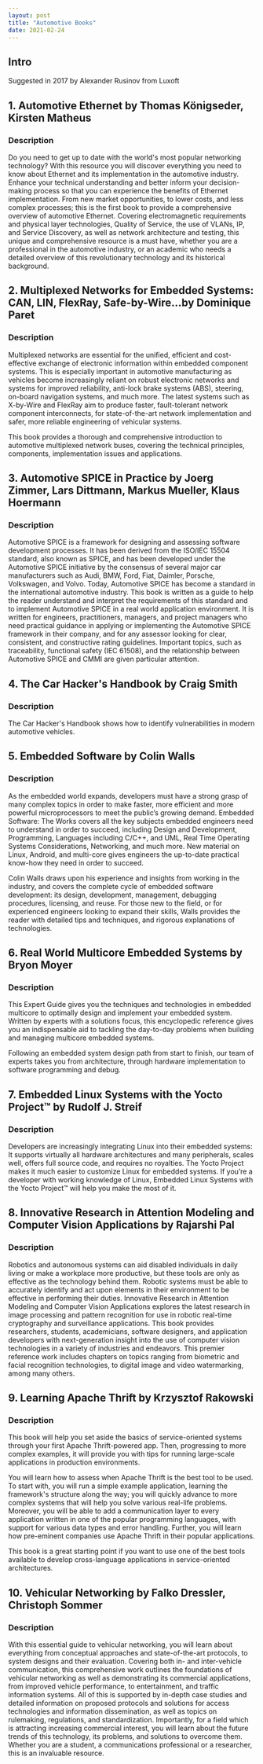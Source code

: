 ```yaml
---
layout: post
title: "Automotive Books"
date: 2021-02-24
---
```


## Intro

Suggested in 2017 by Alexander Rusinov from Luxoft

## 1. Automotive Ethernet by Thomas Königseder, Kirsten Matheus

### Description

Do you need to get up to date with the world's most popular networking technology? With this resource you will discover everything you need to know about Ethernet and its implementation in the automotive industry. Enhance your technical understanding and better inform your decision-making process so that you can experience the benefits of Ethernet implementation. From new market opportunities, to lower costs, and less complex processes; this is the first book to provide a comprehensive overview of automotive Ethernet. Covering electromagnetic requirements and physical layer technologies, Quality of Service, the use of VLANs, IP, and Service Discovery, as well as network architecture and testing, this unique and comprehensive resource is a must have, whether you are a professional in the automotive industry, or an academic who needs a detailed overview of this revolutionary technology and its historical background.

## 2. Multiplexed Networks for Embedded Systems: CAN, LIN, FlexRay, Safe-by-Wire...by Dominique Paret

### Description

Multiplexed networks are essential for the unified, efficient and cost-effective exchange of electronic information within embedded component systems. This is especially important in automotive manufacturing as vehicles become increasingly reliant on robust electronic networks and systems for improved reliability, anti-lock brake systems (ABS), steering, on-board navigation systems, and much more. The latest systems such as X-by-Wire and FlexRay aim to produce faster, fault-tolerant network component interconnects, for state-of-the-art network implementation and safer, more reliable engineering of vehicular systems.

This book provides a thorough and comprehensive introduction to automotive multiplexed network buses, covering the technical principles, components, implementation issues and applications.

## 3. Automotive SPICE in Practice by Joerg Zimmer, Lars Dittmann, Markus Mueller, Klaus Hoermann

### Description

Automotive SPICE is a framework for designing and assessing software development processes. It has been derived from the ISO/IEC 15504 standard, also known as SPICE, and has been developed under the Automotive SPICE initiative by the consensus of several major car manufacturers such as Audi, BMW, Ford, Fiat, Daimler, Porsche, Volkswagen, and Volvo. Today, Automotive SPICE has become a standard in the international automotive industry.
This book is written as a guide to help the reader understand and interpret the requirements of this standard and to implement Automotive SPICE in a real world application environment. It is written for engineers, practitioners, managers, and project managers who need practical guidance in applying or implementing the Automotive SPICE framework in their company, and for any assessor looking for clear, consistent, and constructive rating guidelines. Important topics, such as traceability, functional safety (IEC 61508), and the relationship between Automotive SPICE and CMMI are given particular attention.

## 4. The Car Hacker's Handbook by Craig Smith

### Description

The Car Hacker's Handbook shows how to identify vulnerabilities in modern automotive vehicles.

## 5. Embedded Software by Colin Walls

### Description

As the embedded world expands, developers must have a strong grasp of many complex topics in order to make faster, more efficient and more powerful microprocessors to meet the public’s growing demand. Embedded Software: The Works covers all the key subjects embedded engineers need to understand in order to succeed, including Design and Development, Programming, Languages including C/C++, and UML, Real Time Operating Systems Considerations, Networking, and much more. New material on Linux, Android, and multi-core gives engineers the up-to-date practical know-how they need in order to succeed.

Colin Walls draws upon his experience and insights from working in the industry, and covers the complete cycle of embedded software development: its design, development, management, debugging procedures, licensing, and reuse. For those new to the field, or for experienced engineers looking to expand their skills, Walls provides the reader with detailed tips and techniques, and rigorous explanations of technologies.

 

## 6. Real World Multicore Embedded Systems by Bryon Moyer

### Description

This Expert Guide gives you the techniques and technologies in embedded multicore to optimally design and implement your embedded system. Written by experts with a solutions focus, this encyclopedic reference gives you an indispensable aid to tackling the day-to-day problems when building and managing multicore embedded systems.

Following an embedded system design path from start to finish, our team of experts takes you from architecture, through hardware implementation to software programming and debug.

## 7. Embedded Linux Systems with the Yocto Project™ by Rudolf J. Streif

### Description

Developers are increasingly integrating Linux into their embedded systems: It supports virtually all hardware architectures and many peripherals, scales well, offers full source code, and requires no royalties. The Yocto Project makes it much easier to customize Linux for embedded systems. If you’re a developer with working knowledge of Linux, Embedded Linux Systems with the Yocto Project™ will help you make the most of it.

## 8. Innovative Research in Attention Modeling and Computer Vision Applications by Rajarshi Pal

### Description

Robotics and autonomous systems can aid disabled individuals in daily living or make a workplace more productive, but these tools are only as effective as the technology behind them. Robotic systems must be able to accurately identify and act upon elements in their environment to be effective in performing their duties. Innovative Research in Attention Modeling and Computer Vision Applications explores the latest research in image processing and pattern recognition for use in robotic real-time cryptography and surveillance applications. This book provides researchers, students, academicians, software designers, and application developers with next-generation insight into the use of computer vision technologies in a variety of industries and endeavors. This premier reference work includes chapters on topics ranging from biometric and facial recognition technologies, to digital image and video watermarking, among many others.

## 9. Learning Apache Thrift by Krzysztof Rakowski

### Description

This book will help you set aside the basics of service-oriented systems through your first Apache Thrift-powered app. Then, progressing to more complex examples, it will provide you with tips for running large-scale applications in production environments.

You will learn how to assess when Apache Thrift is the best tool to be used. To start with, you will run a simple example application, learning the framework's structure along the way; you will quickly advance to more complex systems that will help you solve various real-life problems. Moreover, you will be able to add a communication layer to every application written in one of the popular programming languages, with support for various data types and error handling. Further, you will learn how pre-eminent companies use Apache Thrift in their popular applications.

This book is a great starting point if you want to use one of the best tools available to develop cross-language applications in service-oriented architectures.

## 10. Vehicular Networking by Falko Dressler, Christoph Sommer

### Description

With this essential guide to vehicular networking, you will learn about everything from conceptual approaches and state-of-the-art protocols, to system designs and their evaluation. Covering both in- and inter-vehicle communication, this comprehensive work outlines the foundations of vehicular networking as well as demonstrating its commercial applications, from improved vehicle performance, to entertainment, and traffic information systems. All of this is supported by in-depth case studies and detailed information on proposed protocols and solutions for access technologies and information dissemination, as well as topics on rulemaking, regulations, and standardization. Importantly, for a field which is attracting increasing commercial interest, you will learn about the future trends of this technology, its problems, and solutions to overcome them. Whether you are a student, a communications professional or a researcher, this is an invaluable resource.
